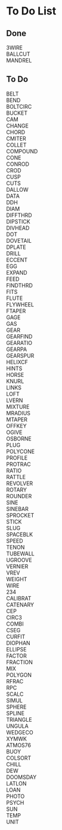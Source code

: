 # To Do List

## Done

3WIRE  
BALLCUT  
MANDREL  

## To Do
BELT  
BEND  
BOLTCIRC  
BUCKET  
CAM  
CHANGE  
CHORD  
CMITER  
COLLET  
COMPOUND  
CONE  
CONROD  
CROD  
CUSP  
CUTS  
DALLOW  
DATA  
DDH  
DIAM  
DIFFTHRD  
DIPSTICK  
DIVHEAD  
DOT  
DOVETAIL  
DPLATE  
DRILL  
ECCENT  
EGG  
EXPAND  
FEED  
FINDTHRD  
FITS  
FLUTE  
FLYWHEEL  
FTAPER  
GAGE  
GAS  
GEAR  
GEARFIND  
GEARATIO  
GEARPA  
GEARSPUR  
HELIXCF  
HINTS  
HORSE  
KNURL  
LINKS  
LOFT  
LVERN  
MIXTURE  
MRADIUS  
MTAPER  
OFFKEY  
OGIVE  
OSBORNE  
PLUG  
POLYCONE  
PROFILE  
PROTRAC  
RATIO  
RATTLE  
REVOLVER  
ROTARY  
ROUNDER  
SINE  
SINEBAR  
SPROCKET  
STICK  
SLUG  
SPACEBLK  
SPEED  
TENON  
TUBEWALL  
UGROOVE  
VERNIER  
VREV  
WEIGHT  
WIRE  
234  
CALIBRAT  
CATENARY  
CEP  
CIRC3  
COMBI  
CSEG  
CURFIT  
DIOPHAN  
ELLIPSE  
FACTOR  
FRACTION  
MIX  
POLYGON  
RFRAC  
RPC  
SCALC  
SIMUL  
SPHERE  
SPLINE  
TRIANGLE  
UNGULA  
WEDGECO  
XYMWK  
ATMOS76  
BUOY  
COLSORT  
CHILL  
DEW  
DOOMSDAY  
LATLON  
LOAN  
PHOTO  
PSYCH  
SUN  
TEMP  
UNIT  
